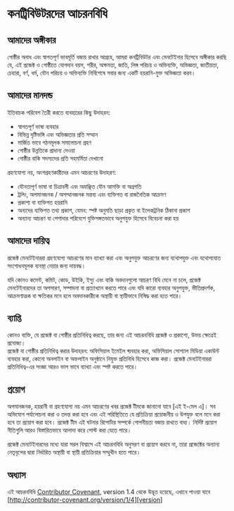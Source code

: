 # কনট্রিবিউটরদের আচরনবিধি

## আমাদের অঙ্গীকার


গোষ্ঠীর অবাধ এবং স্বাগতপূর্ণ ভাবমূর্তি বজায় রাখার আগ্রহে, 
আমরা কনট্রিবিউটর এবং মেনটেইনার হিসেবে অঙ্গীকার করছি যে, 
এই প্রজেক্ট ও গোষ্ঠীতে যোগদান বয়স, শরীর, অক্ষমতা, জাতি, 
লিঙ্গ পরিচয় ও অভিব্যক্তি, অভিজ্ঞতা, জাতীয়তা, চেহারা, 
বর্ণ, ধর্ম, যৌন পরিচয় ও অভিব্যক্তি নির্বিশেষে সবার জন্য 
একটি হয়রানি-মুক্ত অভিজ্ঞতা করব।


## আমাদের মানদন্ড
 
ইতিবাচক পরিবেশ তৈরী করতে ব্যবহারের কিছু উদাহরন:
* স্বাগতপূর্ণ ভাষা ব্যবহার
* বিভিন্ন দৃষ্টিভঙ্গি এবং অভিজ্ঞতার প্রতি সম্মান
* মার্জিত ভাবে গঠনমূলক সমালোচনা গ্রহণ
* গোষ্ঠীর উন্নতিকে প্রাধান্য দেওয়া
* গোষ্ঠীর বাকি সদস্যদের প্রতি সহমর্মিতা দেখানো
 
  
গ্রহণযোগ্য নয়, অংশগ্রহণকারীদের এমন আচরণের উদাহরণ:

* যৌনতাপূর্ণ ভাষা বা চিত্রাবলী এবং অবাঞ্ছিত যৌন আসক্তি বা অগ্রগতি
* ট্রলিং, অপমানজনক / অসম্মানজনক মন্তব্য এবং ব্যক্তিগত বা রাজনৈতিক আক্রমণ
* প্রকাশ্য বা ব্যক্তিগত হয়রানি
* অন্যদের ব্যক্তিগত তথ্য প্রকাশ, যেমন: স্পষ্ট অনুমতি ছাড়া প্রকৃত বা ইলেকট্রনিক ঠিকানা প্রকাশ
* অন্যান্য আচরণ যা পেশাদার পরিবেশে যুক্তিসঙ্গতভাবে অনুপযুক্ত হিসেবে বিবেচনা করা হয়
  

## আমাদের দায়িত্ব

প্রজেক্ট মেনটেইনাররা গ্রহণযোগ্য আচরণের মান ব্যাখ্যা করা এবং অনুপযুক্ত আচরণের জন্য যথোপযুক্ত 
এবং যথোপযোত সংশোধনমূলক ব্যবস্থা নেয়ার জন্য দায়বদ্ধ।

যদি কোনও কমেন্ট, কমিট, কোড, উইকি, ইস্যু এবং বাকি অবদানগুলো আচরণ বিধি মেনে না চলে, 
প্রজেক্ট মেনটেইনারদের তা অপসারণ, সম্পাদনা বা প্রত্যাখ্যান করতে পারে এবং যদি কারো ব্যবহার 
অনুপযুক্ত, ভীতিপ্রদর্শক, আক্রমণাত্মক বা ক্ষতিকর মনে হলে অবদানকারীকে অস্থায়ী বা স্থায়ীভাবে নিষিদ্ধ করা হতে পারে।


## ব্যাপ্তি

কোনও ব্যক্তি, যে প্রজেক্ট বা গোষ্ঠীর প্রতিনিধিত্ব করছে, তার জন্য এই আচরনবিধি প্রজেক্ট ও প্রকাশ্যে, উভয় ক্ষেত্রেই প্রযোজ্য।  
প্রজেক্ট বা গোষ্ঠীর প্রতিনিধিত্ব করার উদাহরন: অফিসিয়াল ইমেইল ব্য়বহার করা, অফিসিয়াল সোশ্যাল মিডিয়া একাউন্ট ব্যবহার করা, 
কোনো অনলাইন বা অফলাইন অনুষ্ঠানে নিযুক্ত প্রতিনিধি হিসেবে কাজ করা। প্রজেক্ট মেনটেইনাররা প্রতিনিধিত্ব-এর 
সংজ্ঞা আরও ভাল ভাবে ব্যাখ্যা এবং স্পষ্ট করতে পারে।


## প্রয়োগ

অপমানজনক, হয়রানী বা গ্রহণযোগ্য নয় এমন আচরণের খবর প্রজেক্ট টীমকে জানানো যাবে [এই ই-মেল এ]। 
সব অভিযোগ পর্যালোচনা করা ও তদন্ত করা হবে এবং এই পরিস্থিতিতে যে প্রতিক্রিয়া প্রয়োজনীয় ও উপযুক্ত 
বলে মনে করা হবে তা প্রয়োগ করা হবে। প্রজেক্ট টীম এই ঘটনার রিপোর্টার সম্পর্কে গোপনীয়তা বজায় রাখতে বাধ্য। 
নির্দিষ্ট প্রয়োগ নীতিগুলি আরও বিস্তারিতভাবে আলাদা করে পোস্ট করা যেতে পারে।

প্রজেক্ট মেনটেইনারদের মধ্যে যারা সরল বিশ্বাসে এই আচরনবিধি অনুসরণ বা প্রয়োগ করবে না, তারা প্রজেক্টের 
অন্যান্য নেতৃবৃন্দের দ্বারা নির্ধারিত অস্থায়ী বা স্থায়ী প্রতিক্রিয়ার সম্মুখীন হতে পারে।



## অধ্যাস

এই আচরনবিধি [Contributor Covenant][homepage], version 1.4 থেকে উদ্ভূত হয়েছে,
এখানে পাওয়া যাবে [http://contributor-covenant.org/version/1/4][version]

[homepage]: http://contributor-covenant.org
[version]: http://contributor-covenant.org/version/1/4/
